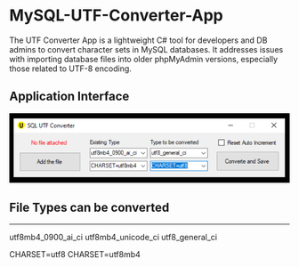 # MySQL-UTF-Converter-App
The UTF Converter App is a lightweight C# tool for developers and DB admins to convert character sets in MySQL databases. It addresses issues with importing database files into older phpMyAdmin versions, especially those related to UTF-8 encoding.

## Application Interface
<p align="middle">
  <img src="Screenshots/interface2.png"/>
 </p>

## File Types can be converted

---
utf8mb4_0900_ai_ci
utf8mb4_unicode_ci
utf8_general_ci

CHARSET=utf8
CHARSET=utf8mb4
 
